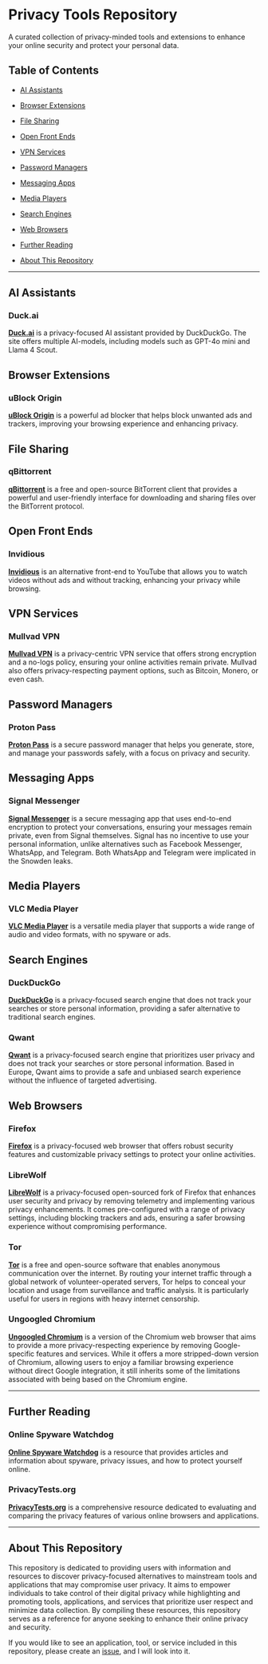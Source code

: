 # Privacy Tools Repository

A curated collection of privacy-minded tools and extensions to enhance your online security and protect your personal data.

## Table of Contents
- [AI Assistants](#ai-assistants)
- [Browser Extensions](#browser-extensions)
- [File Sharing](#file-sharing)
- [Open Front Ends](#open-front-ends)
- [VPN Services](#vpn-services)
- [Password Managers](#password-managers)
- [Messaging Apps](#messaging-apps)
- [Media Players](#media-players)
- [Search Engines](#search-engines)
- [Web Browsers](#web-browsers)

- [Further Reading](#further-reading)

- [About This Repository](#about-this-repository)

***

## AI Assistants

### Duck.ai
[**Duck.ai**](https://duck.ai/) is a privacy-focused AI assistant provided by DuckDuckGo. The site offers multiple AI-models, including models such as GPT-4o mini and Llama 4 Scout.

## Browser Extensions

### uBlock Origin
[**uBlock Origin**](https://github.com/gorhill/uBlock) is a powerful ad blocker that helps block unwanted ads and trackers, improving your browsing experience and enhancing privacy.

## File Sharing

### qBittorrent
[**qBittorrent**](https://www.qbittorrent.org/) is a free and open-source BitTorrent client that provides a powerful and user-friendly interface for downloading and sharing files over the BitTorrent protocol.

## Open Front Ends

### Invidious
[**Invidious**](https://invidious.io/) is an alternative front-end to YouTube that allows you to watch videos without ads and without tracking, enhancing your privacy while browsing.

## VPN Services

### Mullvad VPN
[**Mullvad VPN**](https://mullvad.net/en/) is a privacy-centric VPN service that offers strong encryption and a no-logs policy, ensuring your online activities remain private. Mullvad also offers privacy-respecting payment options, such as Bitcoin, Monero, or even cash.

## Password Managers

### Proton Pass
[**Proton Pass**](https://proton.me/pass) is a secure password manager that helps you generate, store, and manage your passwords safely, with a focus on privacy and security.

## Messaging Apps

### Signal Messenger
[**Signal Messenger**](https://signal.org/) is a secure messaging app that uses end-to-end encryption to protect your conversations, ensuring your messages remain private, even from Signal themselves. Signal has no incentive to use your personal information, unlike alternatives such as Facebook Messenger, WhatsApp, and Telegram. Both WhatsApp and Telegram were implicated in the Snowden leaks.

## Media Players

### VLC Media Player
[**VLC Media Player**](https://www.videolan.org/vlc/) is a versatile media player that supports a wide range of audio and video formats, with no spyware or ads.

## Search Engines

### DuckDuckGo
[**DuckDuckGo**](https://duckduckgo.com/) is a privacy-focused search engine that does not track your searches or store personal information, providing a safer alternative to traditional search engines.

### Qwant
[**Qwant**](https://www.qwant.com/) is a privacy-focused search engine that prioritizes user privacy and does not track your searches or store personal information. Based in Europe, Qwant aims to provide a safe and unbiased search experience without the influence of targeted advertising.

## Web Browsers

### Firefox
[**Firefox**](https://www.mozilla.org/en-US/firefox/new/) is a privacy-focused web browser that offers robust security features and customizable privacy settings to protect your online activities.

### LibreWolf
[**LibreWolf**](https://librewolf.net/) is a privacy-focused open-sourced fork of Firefox that enhances user security and privacy by removing telemetry and implementing various privacy enhancements. It comes pre-configured with a range of privacy settings, including blocking trackers and ads, ensuring a safer browsing experience without compromising performance.

### Tor
[**Tor**](https://www.torproject.org/) is a free and open-source software that enables anonymous communication over the internet. By routing your internet traffic through a global network of volunteer-operated servers, Tor helps to conceal your location and usage from surveillance and traffic analysis. It is particularly useful for users in regions with heavy internet censorship.

### Ungoogled Chromium
[**Ungoogled Chromium**](https://github.com/Eloston/ungoogled-chromium) is a version of the Chromium web browser that aims to provide a more privacy-respecting experience by removing Google-specific features and services. While it offers a more stripped-down version of Chromium, allowing users to enjoy a familiar browsing experience without direct Google integration, it still inherits some of the limitations associated with being based on the Chromium engine.

***

## Further Reading

### Online Spyware Watchdog
[**Online Spyware Watchdog**](https://spyware.neocities.org/articles/) is a resource that provides articles and information about spyware, privacy issues, and how to protect yourself online.

### PrivacyTests.org
[**PrivacyTests.org**](https://privacytests.org/) is a comprehensive resource dedicated to evaluating and comparing the privacy features of various online browsers and applications.

***

## About This Repository
This repository is dedicated to providing users with information and resources to discover privacy-focused alternatives to mainstream tools and applications that may compromise user privacy. It aims to empower individuals to take control of their digital privacy while highlighting and promoting tools, applications, and services that prioritize user respect and minimize data collection. By compiling these resources, this repository serves as a reference for anyone seeking to enhance their online privacy and security.

If you would like to see an application, tool, or service included in this repository, please create an [issue](https://github.com/SeaPie/Privacy-First/issues/new), and I will look into it.
